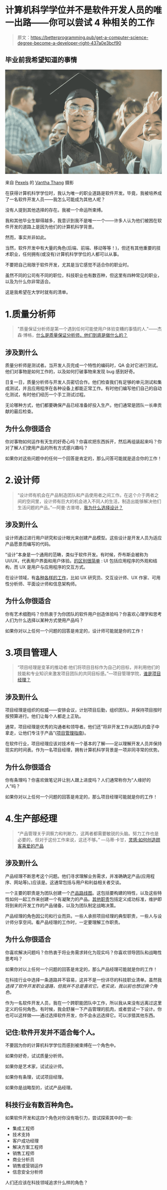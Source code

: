# 计算机科学学位并不是软件开发人员的唯一出路——你可以尝试 4 种相关的工作

> 原文：<https://betterprogramming.pub/get-a-computer-science-degree-become-a-developer-right-437a0e3bcf90>

## 毕业前我希望知道的事情

![](img/240c530ffb349a8e1c25931babe69c8f.png)

来自 [Pexels](https://www.pexels.com/photo/photo-of-a-man-wearing-academic-dress-2513993/?utm_content=attributionCopyText&utm_medium=referral&utm_source=pexels) 的 [Vantha Thang](https://www.pexels.com/@vantha-thang-1224068?utm_content=attributionCopyText&utm_medium=referral&utm_source=pexels) 摄影

在获得计算机科学学位时，我认为唯一的职业道路是软件开发。毕竟，我被培养成了一名软件开发人员——我怎么可能成为其他人呢？

没有人提到其他选择的存在。我被一个命运所束缚。

我和其他毕业生聊得越多，我意识到我不是唯一一个——许多人认为他们被困在软件开发的道路上是因为他们的计算机科学背景。

然而，事实并非如此。

当然，软件开发中有大量的角色(后端、前端、移动等等！)，但还有其他重要的技术职业，任何拥有(或没有)计算机科学学位的人都可以从事。

不要把自己局限于软件开发，尤其是当它感觉不适合你的职业时。

虽然不同的公司有不同的职位，科技职业也有数百种，但这里有四种常见的职业，以及为什么你非常适合。

这是我希望在大学时就有的清单。

# 1.质量分析师

> "质量保证分析师是第一个遇到任何可能使用户体验变糟的事情的人."——杰森·博格，[什么是质量保证分析师，他们到底是做什么的？](https://theqalead.com/topics/qa-analyst-explained/)

## 涉及到什么

质量分析师是测试者。当开发人员完成一个特性的编码时，QA 会对它进行测试。他们对事物是如何工作的，以及如何打破事物来发现 bug 感到好奇。

日复一日，质量分析师与开发人员密切合作。他们检查我们有足够的单元测试和集成测试，并且应用程序在各种设备上都能正常工作。有时他们编写他们自己的自动化测试，有时他们经历一个手工测试过程。

无论哪种方式，他们都要确保产品已经准备好投入生产。他们通常是团队一长串贡献的最后检查。

## 为什么你很适合

你对事物如何运作有天生的好奇心吗？你喜欢把东西拆开，然后再组装起来吗？你对了解人们使用产品的所有方式感兴趣吗？

如果你对这些问题中的任何一个回答是肯定的，那么问答可能就是适合你的工作！

# 2.设计师

> “设计师有机会在产品制造团队和产品使用者之间工作。在这个介于两者之间的空间里，设计师有巨大的机会进入不同人的生活，制造出能够解决他们生活问题的产品。”—阿曼·古普塔，[我为什么选择设计？](https://uxdesign.cc/why-did-i-choose-design-4bdeb6240fcf)

## 涉及到什么

设计师通过进行用户研究和设计眼光来创建产品模型。这些设计是开发人员为适应产品愿景而编写的代码。

“设计”本身是一个通用的范畴，类似于软件开发。有时候，乔布斯会被称为 UI/UX，代表用户界面和用户体验。[的区别很简单](https://www.usertesting.com/blog/ui-vs-ux) : UI 包括应用程序的外观和结构，而 UX 是用户与应用程序的交互方式。

在设计领域，有[各种各样的工作](https://www.invisionapp.com/inside-design/5-ux-specialties/)，比如 UX 研究员、交互设计师、UX 作家、可用性分析师、平面设计师和信息架构师。

## 为什么你很适合

你有艺术细胞吗？你热衷于为你团队的软件用户创造体验吗？你喜欢心理学和思考人们为什么选择以某种方式使用产品吗？

如果你对以上任何一个问题的回答是肯定的，设计师可能就是你的工作！

# 3.项目管理人

> “项目经理是变革的推动者:他们将项目目标作为自己的目标，并利用他们的技能和专业知识来激发项目团队的共同目标感。”—项目管理学院，[谁是项目经理？](https://www.pmi.org/about/learn-about-pmi/who-are-project-managers)

## 涉及到什么

项目经理是组织的权威——安排会议，计划项目后勤，组织团队，并保持项目按时按预算进行。他们让每个人都走上正轨。

通常，项目经理是优秀的沟通者和领导者。他们还“将非开发工作从团队的盘子中拿走，让他们专注于产品”([项目管理指南](https://www.wrike.com/project-management-guide/faq/what-is-software-project-management/))。

在软件行业，项目经理应该对技术有一个基本的了解——足以理解开发人员并保持现实的时间表。作为一名项目经理，拥有计算机科学背景是一项非同寻常的优势。

## 为什么你很适合

你有条理吗？你喜欢做笔记并让别人跟上进度吗？人们通常称你为“人缘好的人”吗？

如果你对以上任何一个问题的回答是肯定的，那么项目经理可能就是你的工作！

# 4.生产部经理

> “产品管理关乎洞察力和判断力，这两者都需要敏锐的头脑。努力工作也是必要的，但对于这份工作来说，这还不够。”
> —马蒂·卡甘，[灵感:如何创造顾客喜爱的产品](https://www.goodreads.com/book/show/35249663-inspired)

## 涉及到什么

产品经理不断思考这个问题。他们寻求理解业务需求，并准确确定产品(应用程序、网站等)。)应该是。这通常包括与用户和利益相关者交谈。

一个主要的职责是为团队创建一个[产品路线图](https://www.productboard.com/blog/7-product-roadmap-examples/)。这包括要构建的特性，以及这些特性如何一起工作来创建一个有凝聚力的产品。[其他职责](https://theproductmanager.com/topics/what-does-a-product-manager-do/)包括定义成功标准，维护即将到来的开发工作的产品储备，以及为团队制定战略决策。

产品经理的角色因公司和行业而异。一些人承担项目经理的典型职责，一些人与设计师分享空间。看产品经理的工作时，一定要理解工作职责。

## 为什么你很适合

你喜欢解决问题吗？你热衷于将业务需求转化为现实吗？你喜欢领导团队和战略性思考吗？

如果你对以上任何一个问题的回答是肯定的，那么产品经理可能就是你的工作！

在科技行业中选择一条道路并不容易，这并不是一份详尽的科技职业清单。虽然我*选择了软件开发职业道路，但我并不总是喜欢它。老实说，我以前也想过换个角色。*

作为一名软件开发人员，我在一个跨职能团队中工作，所以我从来没有远离过这里定义的任何角色。有时候，我会舒展一下产品管理的肌肉，或者尝试一下设计。你也可以这样做——通过选择软件开发，你不会永远选择它。可以涉猎其他东西。

## 记住:软件开发并不适合每个人。

不要因为你的计算机科学学位而感到被束缚在一个角色中。

如果你好奇，试试质量分析师。

如果你是艺术家，试试设计师。

如果你有条理，试试项目经理。

如果你是战略型的，试试产品经理。

## 科技行业有数百种角色。

如果软件开发和这四个角色对你没有吸引力，尝试探索其中的一些:

*   集成工程师
*   技术支持
*   客户成功经理
*   解决方案工程师
*   销售工程师
*   商业分析员
*   销售或营销运作
*   信息安全分析师

人们还应该在科技领域追求什么样的角色？